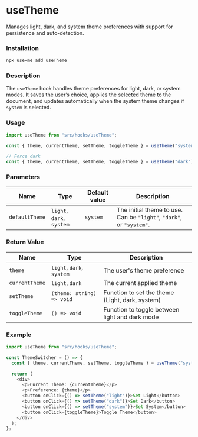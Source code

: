 # useTheme

Manages light, dark, and system theme preferences with support for persistence and auto-detection.

### Installation

```bash
npx use-me add useTheme
```

### Description

The `useTheme` hook handles theme preferences for light, dark, or system modes. It saves the user’s choice, applies the selected theme to the document, and updates automatically when the system theme changes if `system` is selected.

### Usage

```typescript
import useTheme from "src/hooks/useTheme";

const { theme, currentTheme, setTheme, toggleTheme } = useTheme("system");

// Force dark
const { theme, currentTheme, setTheme, toggleTheme } = useTheme("dark");
```

### Parameters

| Name           | Type                      | Default value | Description                                                          |
| -------------- | ------------------------- | ------------- | -------------------------------------------------------------------- |
| `defaultTheme` | `light`, `dark`, `system` | `system`      | The initial theme to use. Can be `"light"`, `"dark"`, or `"system"`. |

### Return Value

| Name           | Type                      | Description                                     |
| -------------- | ------------------------- | ----------------------------------------------- |
| `theme`        | `light`, `dark`, `system` | The user's theme preference                     |
| `currentTheme` | `light`, `dark`           | The current applied theme                       |
| `setTheme`     | `(theme: string) => void` | Function to set the theme (Light, dark, system) |
| `toggleTheme`  | `() => void`              | Function to toggle between light and dark mode  |

### Example

```typescript
import useTheme from "src/hooks/useTheme";

const ThemeSwitcher = () => {
  const { theme, currentTheme, setTheme, toggleTheme } = useTheme("system");

  return (
    <div>
      <p>Current Theme: {currentTheme}</p>
      <p>Preference: {theme}</p>
      <button onClick={() => setTheme("light")}>Set Light</button>
      <button onClick={() => setTheme("dark")}>Set Dark</button>
      <button onClick={() => setTheme("system")}>Set System</button>
      <button onClick={toggleTheme}>Toggle Theme</button>
    </div>
  );
};
```
